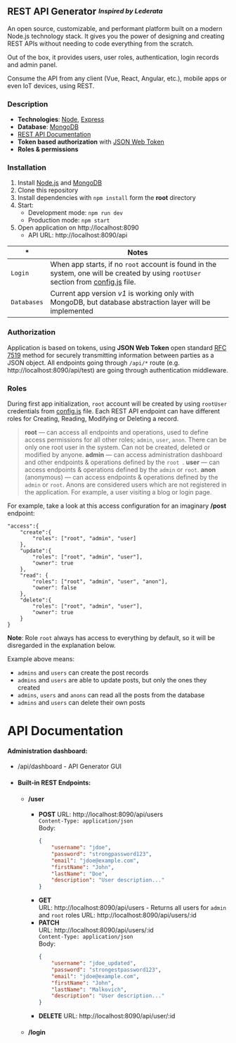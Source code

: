 ## REST API Generator <sup><sub>*Inspired by Lederata*</sub></sup>

An open source, customizable, and performant platform built on a modern Node.js technology stack. It gives you the power of designing and creating REST APIs without needing to code everything from the scratch.

Out of the box, it provides users, user roles, authentication, login records and admin panel.

Consume the API from any client (Vue, React, Angular, etc.), mobile apps or even IoT devices, using REST.

### Description

+ **Technologies**: [Node](https://nodejs.org/), [Express](https://expressjs.com/)
+ **Database**: [MongoDB](https://www.mongodb.com/)
+ [REST API Documentation](#api-documentation)
+ **Token based authorization** with [JSON Web Token](https://jwt.io/)
+ **Roles & permissions**

### Installation
1. Install [Node.js](https://nodejs.org/en/) and [MongoDB](https://www.mongodb.com/download)  
2. Clone this repository  
3. Install dependencies with `npm install` form the **root** directory 
4. Start:
	+ Development mode: `npm run dev`
	+ Production mode: `npm start`
5. Open application on http://localhost:8090
	+ API URL: http://localhost:8090/api
	

|*|Notes |
|-|-|
|`Login`| When app starts, if no `root` account is found in the system, one will be created by using `rootUser` section from [config.js](/config/config.js) file.|
|`Databases`| Current app version *v1* is working only with MongoDB, but database abstraction layer will be implemented|

### Authorization
Application is based on tokens, using **JSON Web Token** open standard [RFC 7519](https://tools.ietf.org/html/rfc7519) method for securely transmitting information between parties as a JSON object.
All endpoints going through `/api/*` route (e.g. http://localhost:8090/api/test) are going through authentication middleware.

### Roles
During first app initialization, `root` account will be created by using `rootUser` credentials from [config.js](/config/config.js) file.
Each REST API endpoint can have different roles for Creating, Reading, Modifying or Deleting a record.
>**root** &mdash; can access all endpoints and operations, used to define access permissions for all other roles; `admin`, `user`, `anon`. There can be only one root user in the system. Can not be created, deleted or modified by anyone. 
>**admin** &mdash; can access administration dashboard and other endpoints & operations defined by the `root `.
>**user** &mdash; can access endpoints & operations defined by the `admin` or `root`.
>**anon** (anonymous) &mdash; can access endpoints & operations defined by the `admin` or `root`. Anons are considered users which are not registered in the application. For example, a user visiting a blog or login page.

For example, take a look at this access configuration for an imaginary **/post** endpoint:
```
"access":{
	"create":{
		"roles": ["root", "admin", "user]
	},
	"update":{ 
		"roles": ["root", "admin", "user"],
		"owner": true
	},
	"read": {
		"roles": ["root", "admin", "user", "anon"],
		"owner": false
	},
	"delete":{
		"roles": ["root", "admin", "user"],
		"owner": true
	}
}
```
**Note**: Role `root` always has access to everything by default, so it will be disregarded in the explanation below.

Example above means:
- `admins` and `users` can create the post records
- `admins` and `users` are able to update posts, but only the ones they created
- `admins`, `users` and `anons` can read all the posts from the database
- `admins` and `users` can delete their own posts

# API Documentation
#### Administration dashboard:
+ /api/dashboard - API Generator GUI

+ #### Built-in REST Endpoints:
	+ #### **/user**
		+	**POST**
		URL: http://localhost:8090/api/users  
		```Content-Type: application/json```  
		Body:
			```json
			{
				"username": "jdoe",
				"password": "strongpassword123",
				"email": "jdoe@example.com",
				"firstName": "John",
				"lastName": "Doe",
				"description": "User description..."
			}
			```
		+	**GET**   
		URL: http://localhost:8090/api/users - Returns all users for `admin` and `root` roles
		URL: http://localhost:8090/api/users/:id
		+	**PATCH**  
		URL: http://localhost:8090/api/users/:id  
		```Content-Type: application/json```  
		Body:
			```json
			{
				"username": "jdoe_updated",
				"password": "strongestpassword123",
				"email": "jdoe@example.com",
				"firstName": "John",
				"lastName": "Malkovich",
				"description": "User description..."
			}
			```
		+	**DELETE**
		URL: http://localhost:8090/api/user/:id

	+ #### **/login**